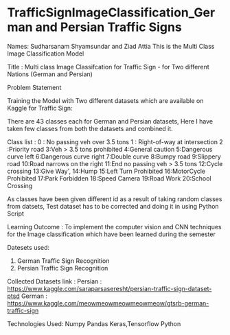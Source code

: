 # TrafficSignImageClassification_German and Persian Traffic Signs
Names: Sudharsanam Shyamsundar and Ziad Attia
This is the Multi Class Image Classification Model



Title : Multi class Image Classifcation for Traffic Sign - for Two different Nations (German and Persian)


Problem Statement 

Training the Model with Two different datasets which are available on Kaggle for  Traffic Sign:

There are 43 classes each for German and Persian datasets, Here I have taken few classes from both the datasets and combined it. 

Class list :
0 : No passing veh over 3.5 tons
1 : Right-of-way at intersection
2 :Priority road
3:Veh > 3.5 tons prohibited
4:General caution
5:Dangerous curve left
6:Dangerous curve right
7:Double curve
8:Bumpy road
9:Slippery road
10:Road narrows on the right
11:End no passing veh > 3.5 tons
12:Cycle crossing
13:Give Way',
14:Hump
15:Left Turn Prohibited
16:MotorCycle Prohibited
17:Park Forbidden
18:Speed Camera
19:Road Work
20:School Crossing


As classes have been given different id as a result of taking random classes from datsets, Test dataset has to be corrected and doing it in using Python Script 

Learning Outcome : To implement the computer vision and CNN techniques for the Image classification which have been learned during the semester 

Datesets used:
1. German Traffic Sign Recognition
2. Persian Traffic Sign Recognition

Collected Datasets link :
Persian : https://www.kaggle.com/saraparsaseresht/persian-traffic-sign-dataset-ptsd
German : https://www.kaggle.com/meowmeowmeowmeowmeow/gtsrb-german-traffic-sign

Technologies Used:
Numpy
Pandas
Keras,Tensorflow 
Python 

